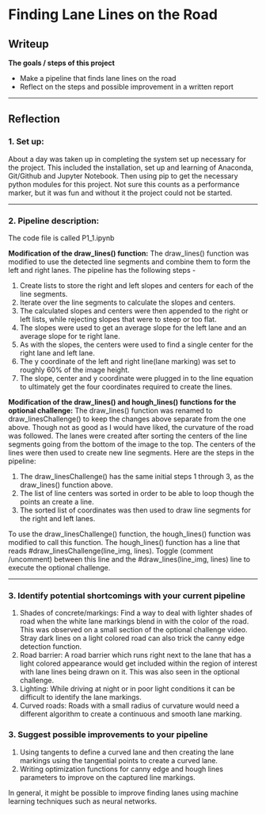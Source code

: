# **Finding Lane Lines on the Road** 

## Writeup

**The goals / steps of this project**
* Make a pipeline that finds lane lines on the road
* Reflect on the steps and possible improvement in a written report
---

## Reflection

### 1.  Set up:
About a day was taken up in completing the system set up necessary for the project.  This included the installation, set up and learning of Anaconda, Git/Github and Jupyter Notebook.  Then using pip to get the necessary python modules for this project. Not sure this counts as a performance marker, but it was fun and without it the project could not be started.

---
### 2.  Pipeline description: 

The code file is called P1_1.ipynb

**Modification of the draw_lines() function:**
The draw_lines() function was modified to use the detected line segments and combine them to form the left and right lanes.
The pipeline has the following steps -
1.  Create lists to store the right and left slopes and centers for each of the line segments.
2.  Iterate over the line segments to calculate the slopes and centers.
3.  The calculated slopes and centers were then appended to the right or left lists, while rejecting slopes that were to steep or too flat.
4.  The slopes were used to get an average slope for the left lane and an average slope for te right lane.
5.  As with the slopes, the centers were used to find a single center for the right lane and left lane.
6.  The y coordinate of the left and right line(lane marking) was set to roughly 60% of the image height.
7.  The slope, center and y coordinate were plugged in to the line equation to ultimately get the four coordinates required to create the lines.

**Modification of the draw_lines() and hough_lines() functions for the optional challenge:**
The draw_lines() function was renamed to draw_linesChallenge() to keep the changes above separate from the one above. Though not as good as I would have liked, the curvature of the road was followed. The lanes were created after sorting the centers of the line segments going from the bottom of the image to the top.  The centers of the lines were then used to create new line segments. Here are the steps in the pipeline: 
1.  The draw_linesChallenge() has the same initial steps 1 through 3, as the draw_lines() function above.
2.  The list of line centers was sorted in order to be able to loop though the points an create a line.
3.  The sorted list of coordinates was then used to draw line segments for the right and left lanes.

To use the draw_linesChallenge() function, the hough_lines() function was modified to call this function.  The hough_lines() function has a line that reads #draw_linesChallenge(line_img, lines). Toggle (comment /uncomment) between this line and the #draw_lines(line_img, lines) line to execute the optional challenge.

---
### 3. Identify potential shortcomings with your current pipeline

1.  Shades of concrete/markings:  Find a way to deal with lighter shades of road when the white lane markings blend in with the color of the road. This was observed on a small section of the optional challenge video. Stray dark lines on a light colored road can also trick the canny edge detection function.
2.  Road barrier:  A road barrier which runs right next to the lane that has a light colored appearance would get included within the region of interest with lane lines being drawn on it. This was also seen in the optional challenge.
3.  Lighting:  While driving at night or in poor light conditions it can be difficult to identify the lane markings.
4.  Curved roads:  Roads with a small radius of curvature would need a different algorithm to create a continuous and smooth lane marking.


### 3. Suggest possible improvements to your pipeline

1.  Using tangents to define a curved lane and then creating the lane markings using the tangential points to create a curved lane.
2.  Writing optimization functions for canny edge and hough lines parameters to improve on the captured line markings.

In general, it might be possible to improve finding lanes using machine learning techniques such as neural networks.